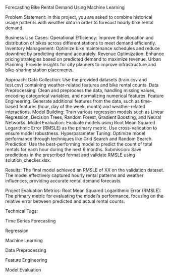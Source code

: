 Forecasting Bike Rental Demand Using Machine Learning

Problem Statement:
In this project, you are asked to combine historical usage patterns with weather data in order to forecast hourly bike rental demand.

Business Use Cases:
Operational Efficiency: Improve the allocation and distribution of bikes across different stations to meet demand efficiently.
Inventory Management: Optimize bike maintenance schedules and reduce downtime by predicting demand accurately.
Revenue Optimization: Enhance pricing strategies based on predicted demand to maximize revenue.
Urban Planning: Provide insights for city planners to improve infrastructure and bike-sharing station placements.

Approach:
Data Collection: Use the provided datasets (train.csv and test.csv) containing weather-related features and bike rental counts.
Data Preprocessing: Clean and preprocess the data, handling missing values, encoding categorical variables, and normalizing numerical features.
Feature Engineering: Generate additional features from the data, such as time-based features (hour, day of the week, month) and weather-related interactions.
Model Building: Train various regression models such as Linear Regression, Decision Trees, Random Forest, Gradient Boosting, and Neural Networks.
Model Evaluation: Evaluate models using Root Mean Squared Logarithmic Error (RMSLE) as the primary metric. Use cross-validation to ensure model robustness.
Hyperparameter Tuning: Optimize model performance through techniques like Grid Search and Random Search.
Prediction: Use the best-performing model to predict the count of total rentals for each hour during the next 6 months.
Submission: Save predictions in the prescribed format and validate RMSLE using solution_checker.xlsx.

Results:
The final model achieved an RMSLE of XX on the validation dataset.
The model effectively captured hourly rental patterns and weather influences, providing accurate rental demand forecasts.

Project Evaluation Metrics:
Root Mean Squared Logarithmic Error (RMSLE): The primary metric for evaluating the model's performance, focusing on the relative error between predicted and actual rental counts.

Technical Tags:

Time Series Forecasting

Regression

Machine Learning

Data Preprocessing

Feature Engineering

Model Evaluation

